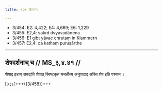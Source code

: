 ```yaml
---
title: १२७ टिप्पण्यः

---
```

- 3/454: E2: 4,422; E4: 4,669; E6: 1,229
- 3/455: E2,4: sakṛd dvyavadānena
- 3/456: E1 gibt yāvac chrutaṃ in Klammern
- 3/457: E2,4: ca kathaṃ puruṣārthe

____________________________________________


## शेषदर्शनाच् च // MS_३,४.४१ //

शेषाद् इडाम् अवद्यति शेषात् स्विष्टकृतं यजतीत्य् अनुवादाद् अस्ति शेष इति पश्यामः।

[३३८]+++({3/458})+++